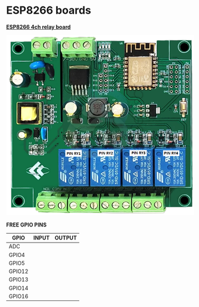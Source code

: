 # ESP8266 boards

 [**ESP8266 4ch relay board**](https://www.aliexpress.com/item/1005001651180110.html?spm=a2g0o.productlist.0.0.3753351fOHL2kh&algo_pvid=da105da4-7014-4b55-bb39-96ff547ae06c&algo_exp_id=da105da4-7014-4b55-bb39-96ff547ae06c-13&pdp_ext_f=%7B%22sku_id%22%3A%2212000017011631427%22%7D&pdp_pi=-1%3B167.83%3B-1%3B-1%40salePrice%3BCZK%3Bsearch-mainSearch) 
 
![ESP8266-4ch-board](https://github.com/peca2345/ESP8266-boards/blob/main/IMG/ESP8266/ESP8266_4ch_relay.png?raw=true)

**FREE GPIO PINS**

| GPIO    | INPUT | OUTPUT |
| ------- | ----- | -----  |
| ADC     |       |        |
| GPIO4   |       |        |
| GPIO5   |       |        |
| GPIO12  |       |        |
| GPIO13  |       |        |
| GPIO14  |       |        |
| GPIO16  |       |        |  

   




[]() 
[]() 
[]() 
[]() 




![]()
